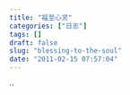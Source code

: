 ```yaml
---
title: "福至心灵"
categories: ["日志"]
tags: []
draft: false
slug: "blessing-to-the-soul"
date: "2011-02-15 07:57:04"
---
```


··
